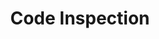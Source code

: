 ---
title: Code Inspection
linkTitle: Code Inspection
description: "정의된 규칙을 기반으로 개발자가 작성한 소스 코드를 검사하여, 오류 및 위험 요인을 식별하여 알려 주는 기능을 제공한다. Code Inspection 도구에 대한 개요와 설치, 업데이트 방법에 대하여 설명한다."
url: /egovframe-development/implementation-tool/editor/code-inspection/
menu:
  depth:
    weight: 16
    parent: "editor"
    identifier: "code-inspection"
---